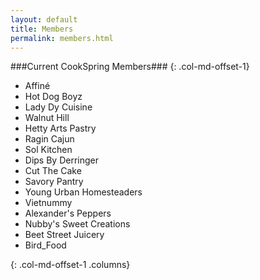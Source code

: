 ```yaml
---
layout: default
title: Members
permalink: members.html
---
```


###Current CookSpring Members###
{: .col-md-offset-1}
- Affiné
- Hot Dog Boyz
- Lady Dy Cuisine
- Walnut Hill
- Hetty Arts Pastry
- Ragin Cajun
- Sol Kitchen
- Dips By Derringer
- Cut The Cake
- Savory Pantry
- Young Urban Homesteaders
- Vietnummy
- Alexander's Peppers
- Nubby's Sweet Creations
- Beet Street Juicery
- Bird_Food

{: .col-md-offset-1 .columns}